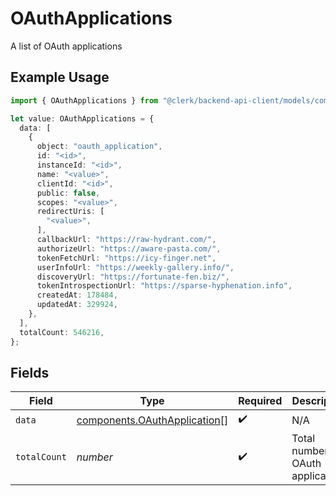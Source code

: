 # OAuthApplications

A list of OAuth applications

## Example Usage

```typescript
import { OAuthApplications } from "@clerk/backend-api-client/models/components";

let value: OAuthApplications = {
  data: [
    {
      object: "oauth_application",
      id: "<id>",
      instanceId: "<id>",
      name: "<value>",
      clientId: "<id>",
      public: false,
      scopes: "<value>",
      redirectUris: [
        "<value>",
      ],
      callbackUrl: "https://raw-hydrant.com/",
      authorizeUrl: "https://aware-pasta.com/",
      tokenFetchUrl: "https://icy-finger.net",
      userInfoUrl: "https://weekly-gallery.info/",
      discoveryUrl: "https://fortunate-fen.biz/",
      tokenIntrospectionUrl: "https://sparse-hyphenation.info",
      createdAt: 178484,
      updatedAt: 329924,
    },
  ],
  totalCount: 546216,
};
```

## Fields

| Field                                                                        | Type                                                                         | Required                                                                     | Description                                                                  |
| ---------------------------------------------------------------------------- | ---------------------------------------------------------------------------- | ---------------------------------------------------------------------------- | ---------------------------------------------------------------------------- |
| `data`                                                                       | [components.OAuthApplication](../../models/components/oauthapplication.md)[] | :heavy_check_mark:                                                           | N/A                                                                          |
| `totalCount`                                                                 | *number*                                                                     | :heavy_check_mark:                                                           | Total number of OAuth applications<br/>                                      |